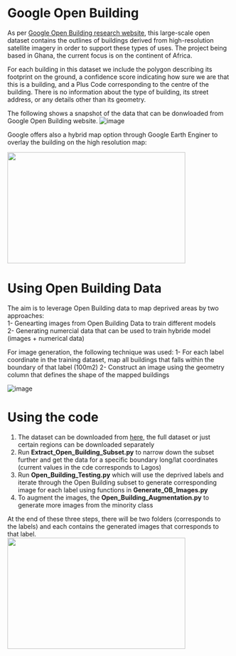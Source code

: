# Google Open Building 

As per [Google Open Building research website](https://sites.research.google/open-buildings/), this large-scale open dataset contains the outlines of buildings 
derived from high-resolution satellite imagery in order to support these types of uses. The project being based in Ghana, the current focus is on the continent of Africa.  

For each building in this dataset we include the polygon describing its footprint on the ground, a confidence score indicating how sure we are that this is a building, 
and a Plus Code corresponding to the centre of the building. There is no information about the type of building, its street address, or any details other than its geometry.

The following shows a snapshot of the data that can be donwloaded from Google Open Building website.
![image](https://user-images.githubusercontent.com/34656794/164737827-42ae80bc-8c6e-4c9e-9c3c-c66fa021549d.png)  
  
   
Google offers also a hybrid map option through Google Earth Enginer to overlay the building on the high resolution map:  

<img src="https://user-images.githubusercontent.com/34656794/164739572-576e179f-16d9-4c4a-a5f5-8e72ee2fff95.png" width="400" height="250"/>  



# Using Open Building Data

The aim is to leverage Open Building data to map deprived areas by two approaches:  
1- Genearting images from Open Building Data to train different models  
2- Generating numercial data that can be used to train hybride model (images + numerical data)    

For image generation, the following technique was used:
1- For each label coordinate in the training dataset, map all buildings that falls within the boundary of that label (100m2) 
2- Construct an image using the geometry column that defines the shape of the mapped buildings  

![image](https://user-images.githubusercontent.com/34656794/164742475-84b99530-a9dc-4f6b-8952-8cec027dc253.png)

# Using the code

1. The dataset can be downloaded from [here](https://sites.research.google/open-buildings/), the full dataset or just certain regions can be downloaded separately
2. Run **Extract_Open_Building_Subset.py** to narrow down the subset further and get the data for a specific boundary long/lat coordinates (current values in the cde corresponds to Lagos)
3. Run **Open_Building_Testing.py** which will use the deprived labels and iterate through the Open Building subset to generate corresponding image for each label using functions in **Generate_OB_Images.py**   
4. To augment the images, the **Open_Building_Augmentation.py** to generate more images from the minority class 

At the end of these three steps, there will be two folders (corresponds to the labels) and each contains the generated images that corresponds to that label.  
<img src="https://user-images.githubusercontent.com/34656794/164747500-80940dd4-7c50-4e7f-9693-dab271c2da82.png" width="400" height="250"/> 



